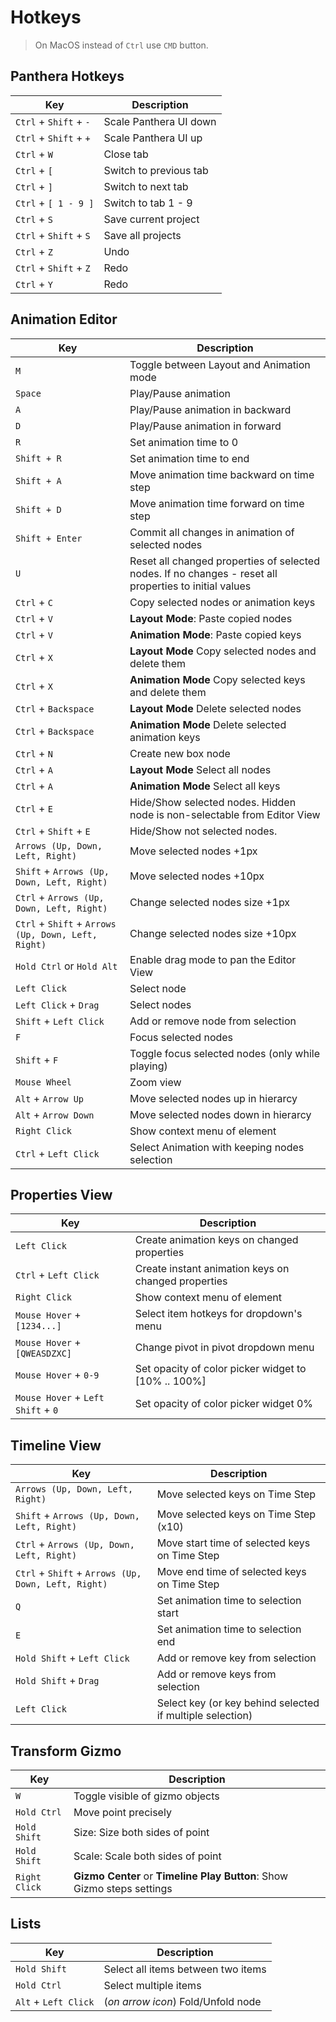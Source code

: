 # Hotkeys

> On MacOS instead of `Ctrl` use `CMD` button.

## Panthera Hotkeys

| Key | Description |
| --- | --- |
| `Ctrl` + `Shift` + `-` | Scale Panthera UI down |
| `Ctrl` + `Shift` + `+` | Scale Panthera UI up |
| `Ctrl` + `W` | Close tab |
| `Ctrl` + `[` | Switch to previous tab |
| `Ctrl` + `]` | Switch to next tab |
| `Ctrl` + `[ 1 - 9 ]` | Switch to tab 1 - 9 |
| `Ctrl` + `S` | Save current project |
| `Ctrl` + `Shift` + `S` | Save all projects |
| `Ctrl` + `Z` | Undo |
| `Ctrl` + `Shift` + `Z` | Redo |
| `Ctrl` + `Y` | Redo |

## Animation Editor

| Key | Description |
| --- | --- |
| `M` | Toggle between Layout and Animation mode |
| `Space` | Play/Pause animation |
| `A` | Play/Pause animation in backward |
| `D` | Play/Pause animation in forward |
| `R` | Set animation time to 0 |
| `Shift + R` | Set animation time to end |
| `Shift + A` | Move animation time backward on time step |
| `Shift + D` | Move animation time forward on time step |
| `Shift + Enter` | Commit all changes in animation of selected nodes |
| `U` | Reset all changed properties of selected nodes. If no changes - reset all properties to initial values |
| `Ctrl` + `C` | Copy selected nodes or animation keys |
| `Ctrl` + `V` | **Layout Mode**: Paste copied nodes |
| `Ctrl` + `V` | **Animation Mode**: Paste copied keys |
| `Ctrl` + `X` | **Layout Mode** Copy selected nodes and delete them |
| `Ctrl` + `X` | **Animation Mode** Copy selected keys and delete them |
| `Ctrl` + `Backspace` | **Layout Mode** Delete selected nodes |
| `Ctrl` + `Backspace` | **Animation Mode** Delete selected animation keys |
| `Ctrl` + `N` | Create new box node |
| `Ctrl` + `A` | **Layout Mode** Select all nodes |
| `Ctrl` + `A` | **Animation Mode** Select all keys |
| `Ctrl` + `E` | Hide/Show selected nodes. Hidden node is non-selectable from Editor View |
| `Ctrl` + `Shift` + `E` | Hide/Show not selected nodes. |
| `Arrows (Up, Down, Left, Right)` | Move selected nodes +1px |
| `Shift` + `Arrows (Up, Down, Left, Right)` | Move selected nodes +10px |
| `Ctrl` + `Arrows (Up, Down, Left, Right)` | Change selected nodes size +1px |
| `Ctrl` + `Shift` + `Arrows (Up, Down, Left, Right)` | Change selected nodes size +10px |
| `Hold Ctrl` or `Hold Alt` | Enable drag mode to pan the Editor View |
| `Left Click` | Select node |
| `Left Click` + `Drag` | Select nodes |
| `Shift` + `Left Click` | Add or remove node from selection |
| `F` | Focus selected nodes |
| `Shift` + `F` | Toggle focus selected nodes (only while playing) |
| `Mouse Wheel` | Zoom view |
| `Alt` + `Arrow Up` | Move selected nodes up in hierarcy |
| `Alt` + `Arrow Down` | Move selected nodes down in hierarcy |
| `Right Click` | Show context menu of element |
| `Ctrl` + `Left Click` | Select Animation with keeping nodes selection |

## Properties View

| Key | Description |
| --- | --- |
| `Left Click` | Create animation keys on changed properties |
| `Ctrl` + `Left Click` | Create instant animation keys on changed properties |
| `Right Click` | Show context menu of element |
| `Mouse Hover` + `[1234...]` | Select item hotkeys for dropdown's menu |
| `Mouse Hover` + `[QWEASDZXC]` | Change pivot in pivot dropdown menu |
| `Mouse Hover` + `0-9` | Set opacity of color picker widget to [10% .. 100%] |
| `Mouse Hover` + `Left Shift` + `0` | Set opacity of color picker widget 0% |

## Timeline View

| Key | Description |
| --- | --- |
| `Arrows (Up, Down, Left, Right)` | Move selected keys on Time Step |
| `Shift` + `Arrows (Up, Down, Left, Right)` | Move selected keys on Time Step (x10) |
| `Ctrl` + `Arrows (Up, Down, Left, Right)` | Move start time of selected keys on Time Step |
| `Ctrl` + `Shift` + `Arrows (Up, Down, Left, Right)` | Move end time of selected keys on Time Step |
| `Q` | Set animation time to selection start |
| `E` | Set animation time to selection end |
| `Hold Shift` + `Left Click` | Add or remove key from selection |
| `Hold Shift` + `Drag` | Add or remove keys from selection |
| `Left Click` | Select key (or key behind selected if multiple selection) |

## Transform Gizmo

| Key | Description |
| --- | --- |
| `W` | Toggle visible of gizmo objects |
| `Hold Ctrl` | Move point precisely |
| `Hold Shift` | Size: Size both sides of point |
| `Hold Shift` | Scale: Scale both sides of point |
| `Right Click` | **Gizmo Center** or **Timeline Play Button**: Show Gizmo steps settings |

## Lists

| Key | Description |
| --- | --- |
| `Hold Shift` | Select all items between two items |
| `Hold Ctrl` | Select multiple items |
| `Alt` + `Left Click` | (_on arrow icon_) Fold/Unfold node |

